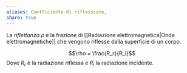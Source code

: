 ```yaml
---
aliases: Coefficiente di riflessione,
share: true
---
```

La *riflettanza* $\rho$ è la frazione di [[Radiazione elettromagnetica|Onde elettromagnetiche]] che vengono riflesse dalla superficie di un corpo.

$$\rho = \frac{R_r}{R_i}$$
Dove $R_r$ è la radiazione riflessa e $R_i$ la radiazione incidente.